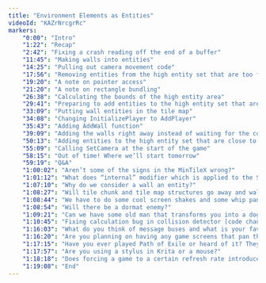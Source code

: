 ```yaml
---
title: "Environment Elements as Entities"
videoId: "KAZrNrcgrRc"
markers:
    "0:00": "Intro"
    "1:22": "Recap"
    "2:42": "Fixing a crash reading off the end of a buffer"
    "11:45": "Making walls into entities"
    "14:25": "Pulling out camera movement code"
    "17:56": "Removing entities from the high entity set that are too far away from the camera"
    "19:20": "A note on pointer access"
    "21:20": "A note on rectangle bundling"
    "26:38": "Calculating the bounds of the high entity area"
    "29:41": "Preparing to add entities to the high entity set that are close to the camera"
    "33:09": "Putting wall entities in the tile map"
    "34:08": "Changing InitializePlayer to AddPlayer"
    "35:43": "Adding AddWall function"
    "39:09": "Adding the walls right away instead of waiting for the collision detector"
    "50:13": "Adding entities to the high entity set that are close to the camera"
    "55:09": "Calling SetCamera at the start of the game"
    "58:15": "Out of time! Where we’ll start tomorrow"
    "59:19": "Q&A"
    "1:00:02": "Aren’t some of the signs in the MinTileX wrong?"
    "1:01:12": "What does “internal” modifier which is applied to the SetCamera function? I mean what is the difference between non-static and static function?"
    "1:07:10": "Why do we consider a wall an entity?"
    "1:08:27": "Will tile chunk and tile map structures go away and walls will be stored only as entities?"
    "1:08:44": "We have to do some cool screen shakes and some whip pan transitions between screens."
    "1:08:54": "Will there be a dormat enemy?"
    "1:09:21": "Can we have some old man that transforms you into a dog and says “you’re the dog now man”?"
    "1:10:45": "Fixing calculation bug in collision detector [code change]"
    "1:16:03": "What do you think of message buses and what is your favorite implementation of one?"
    "1:16:20": "Are you planning on having any game screens that pan the camera?"
    "1:17:15": "Have you ever played Path of Exile or heard of it? They have this desync problem that they claim is unfixable because they handle stuff server-side. Just wondering if you have heard of that game and its notorious bugs."
    "1:17:57": "Are you using a stylus in Krita or a mouse?"
    "1:18:18": "Does forcing a game to a certain refresh rate introduce lag?"
    "1:19:08": "End"
---
```

